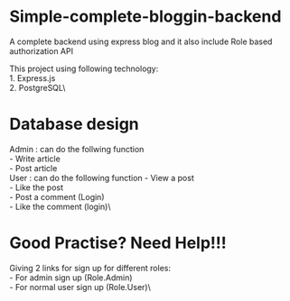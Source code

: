 # Simple-complete-bloggin-backend

A complete backend using express blog and it also include Role based authorization API

This project using following technology:\
    1. Express.js\
    2. PostgreSQL\

# Database design

Admin : can do the follwing function\
    - Write article\
    - Post article\
User : can do the following function
    - View a post\
    - Like the post\
    - Post a comment (Login)\
    - Like the comment (login)\

# Good Practise? Need Help!!!
Giving 2 links for sign up for different roles: \
    - For admin sign up (Role.Admin)\
    - For normal user sign up (Role.User)\